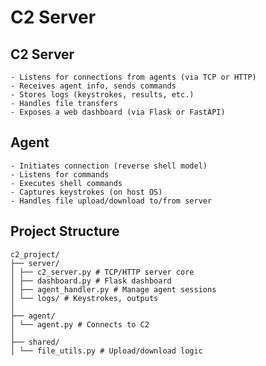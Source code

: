# C2 Server

## C2 Server

    - Listens for connections from agents (via TCP or HTTP)
    - Receives agent info, sends commands
    - Stores logs (keystrokes, results, etc.)
    - Handles file transfers
    - Exposes a web dashboard (via Flask or FastAPI)

## Agent

    - Initiates connection (reverse shell model)
    - Listens for commands
    - Executes shell commands
    - Captures keystrokes (on host OS)
    - Handles file upload/download to/from server

## Project Structure

```
c2_project/
├── server/
│ ├── c2_server.py # TCP/HTTP server core
│ ├── dashboard.py # Flask dashboard
│ ├── agent_handler.py # Manage agent sessions
│ └── logs/ # Keystrokes, outputs
│
├── agent/
│ └── agent.py # Connects to C2
│
├── shared/
│ └── file_utils.py # Upload/download logic
```
